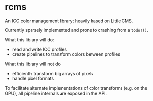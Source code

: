 # rcms
An ICC color management library; heavily based on Little CMS.

Currently sparsely implemented and prone to crashing from a `todo!()`.

What this library will do:

- read and write ICC profiles
- create pipelines to transform colors between profiles

What this library will not do:

- efficiently transform big arrays of pixels
- handle pixel formats

To facilitate alternate implementations of color transforms (e.g. on the GPU), all pipeline internals are exposed in the API.
